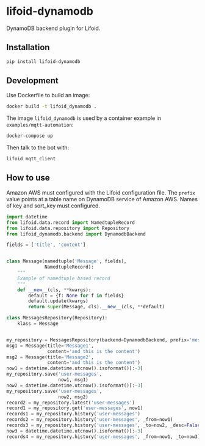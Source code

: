 # lifoid-dynamodb

DynamoDB backend plugin for Lifoid.

## Installation

```bash
pip install lifoid-dynamodb
```

## Development

Use Dockerfile to build an image:

```bash
docker build -t lifoid_dynamodb .
```

The image `lifoid_dynamodb` is used by a container example in `examples/mqtt-automation`:

```bash
docker-compose up
```

Then talk to the bot with:

```bash
lifoid mqtt_client
```

## How to use

Amazon AWS must configured with the Lifoid configuration file.
The `prefix` value points at a table name on DynamoDB service of Amazon AWS.
Names of key and sort_key must configured.

```python
import datetime
from lifoid.data.record import NamedtupleRecord
from lifoid.data.repository import Repository
from lifoid_dynamodb.backend import DynamodbBackend

fields = ['title', 'content']


class Message(namedtuple('Message', fields),
              NamedtupleRecord):
    """
    Example of namedtuple based record
    """
    def __new__(cls, **kwargs):
        default = {f: None for f in fields}
        default.update(kwargs)
        return super(Message, cls).__new__(cls, **default)

class MessagesRepository(Repository):
    klass = Message


my_repository = MessagesRepository(backend=DynamodbBackend, prefix='messages')
msg1 = Message(title='Message1',
               content='and this is the content')
msg2 = Message(title='Message2',
               content='and this is the content')
now1 = datetime.datetime.utcnow().isoformat()[:-3]
my_repository.save('user-messages',
                   now1, msg1)
now2 = datetime.datetime.utcnow().isoformat()[:-3]
my_repository.save('user-messages',
                   now2, msg2)
record2 = my_repository.latest('user-messages')
record1 = my_repository.get('user-messages', now1)
records1 = my_repository.history('user-messages')
records2 = my_repository.history('user-messages', _from=now1)
records3 = my_repository.history('user-messages', _to=now2, _desc=False)
now3 = datetime.datetime.utcnow().isoformat()[:-3]
records4 = my_repository.history('user-messages', _from=now1, _to=now3)
```
